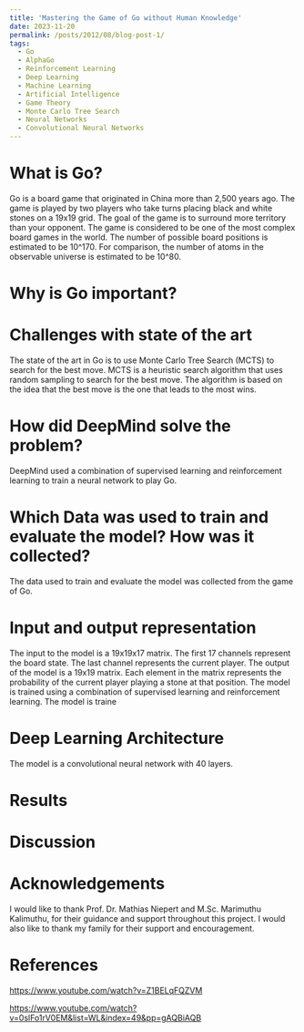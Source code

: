 ```yaml
---
title: 'Mastering the Game of Go without Human Knowledge'
date: 2023-11-20
permalink: /posts/2012/08/blog-post-1/
tags:
  - Go
  - AlphaGo
  - Reinforcement Learning
  - Deep Learning
  - Machine Learning
  - Artificial Intelligence
  - Game Theory
  - Monte Carlo Tree Search
  - Neural Networks
  - Convolutional Neural Networks
---
```



What is Go?
======
Go is a board game that originated in China more than 2,500 years ago. The game is played by two players who take turns placing black and white stones on a 19x19 grid. The goal of the game is to surround more territory than your opponent. The game is considered to be one of the most complex board games in the world. The number of possible board positions is estimated to be 10^170. For comparison, the number of atoms in the observable universe is estimated to be 10^80. 

Why is Go important?
======



Challenges with state of the art
======
The state of the art in Go is to use Monte Carlo Tree Search (MCTS) to search for the best move. MCTS is a heuristic search algorithm that uses random sampling to search for the best move. The algorithm is based on the idea that the best move is the one that leads to the most wins. 

How did DeepMind solve the problem?
======
DeepMind used a combination of supervised learning and reinforcement learning to train a neural network to play Go.


Which Data was used to train and evaluate the model? How was it collected?
======
The data used to train and evaluate the model was collected from the game of Go. 


Input and output representation
======
The input to the model is a 19x19x17 matrix. The first 17 channels represent the board state. The last channel represents the current player. The output of the model is a 19x19 matrix. Each element in the matrix represents the probability of the current player playing a stone at that position. The model is trained using a combination of supervised learning and reinforcement learning. The model is traine


Deep Learning Architecture
======
The model is a convolutional neural network with 40 layers. 


Results
====== 



Discussion
======



Acknowledgements
======
I would like to thank Prof. Dr. Mathias Niepert and M.Sc. Marimuthu Kalimuthu, for their guidance and support throughout this project. I would also like to thank my family for their support and encouragement.


References
======
https://www.youtube.com/watch?v=Z1BELqFQZVM

https://www.youtube.com/watch?v=0slFo1rV0EM&list=WL&index=49&pp=gAQBiAQB
